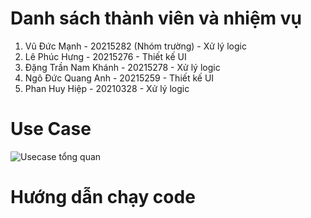 # Danh sách thành viên và nhiệm vụ
1. Vũ Đức Mạnh - 20215282 (Nhóm trường) - Xử lý logic
2. Lê Phúc Hưng - 20215276 - Thiết kế UI
3. Đặng Trần Nam Khánh - 20215278 - Xử lý logic
4. Ngô Đức Quang Anh - 20215259 - Thiết kế UI
5. Phan Huy Hiệp - 20210328 - Xử lý logic

# Use Case
![Usecase tổng quan](https://github.com/user-attachments/assets/3a4dc24b-a364-4c1b-9fb7-d7a2160bac23)

# Hướng dẫn chạy code
